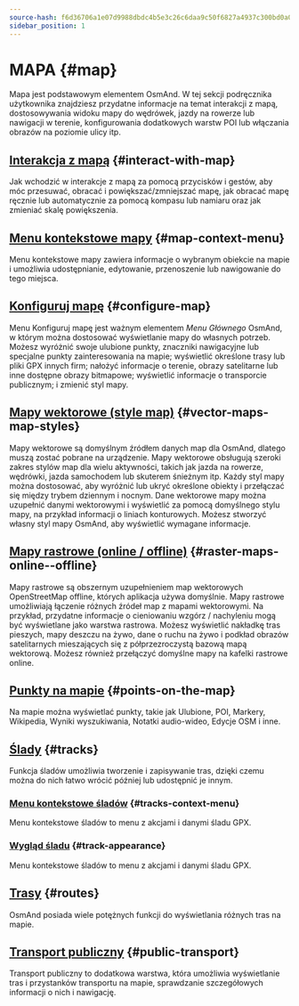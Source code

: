 ```yaml
---
source-hash: f6d36706a1e07d9988dbdc4b5e3c26c6daa9c50f6827a4937c300bd0a0b42708
sidebar_position: 1
---
```


# MAPA {#map}

Mapa jest podstawowym elementem OsmAnd. W tej sekcji podręcznika użytkownika znajdziesz przydatne informacje na temat interakcji z mapą, dostosowywania widoku mapy do wędrówek, jazdy na rowerze lub nawigacji w terenie, konfigurowania dodatkowych warstw POI lub włączania obrazów na poziomie ulicy itp.

## [Interakcja z mapą](./interact-with-map.md) {#interact-with-map}

Jak wchodzić w interakcje z mapą za pomocą przycisków i gestów, aby móc przesuwać, obracać i powiększać/zmniejszać mapę, jak obracać mapę ręcznie lub automatycznie za pomocą kompasu lub namiaru oraz jak zmieniać skalę powiększenia.

## [Menu kontekstowe mapy](./map-context-menu.md) {#map-context-menu}

Menu kontekstowe mapy zawiera informacje o wybranym obiekcie na mapie i umożliwia udostępnianie, edytowanie, przenoszenie lub nawigowanie do tego miejsca.

## [Konfiguruj mapę](./configure-map-menu.md) {#configure-map}

Menu Konfiguruj mapę jest ważnym elementem *Menu Głównego* OsmAnd, w którym można dostosować wyświetlanie mapy do własnych potrzeb. Możesz wyróżnić swoje ulubione punkty, znaczniki nawigacyjne lub specjalne punkty zainteresowania na mapie; wyświetlić określone trasy lub pliki GPX innych firm; nałożyć informacje o terenie, obrazy satelitarne lub inne dostępne obrazy bitmapowe; wyświetlić informacje o transporcie publicznym; i zmienić styl mapy.

## [Mapy wektorowe (style map)](./vector-maps.md) {#vector-maps-map-styles}

Mapy wektorowe są domyślnym źródłem danych map dla OsmAnd, dlatego muszą zostać pobrane na urządzenie. Mapy wektorowe obsługują szeroki zakres stylów map dla wielu aktywności, takich jak jazda na rowerze, wędrówki, jazda samochodem lub skuterem śnieżnym itp. Każdy styl mapy można dostosować, aby wyróżnić lub ukryć określone obiekty i przełączać się między trybem dziennym i nocnym. Dane wektorowe mapy można uzupełnić danymi wektorowymi i wyświetlić za pomocą domyślnego stylu mapy, na przykład informacji o liniach konturowych. Możesz stworzyć własny styl mapy OsmAnd, aby wyświetlić wymagane informacje.

## [Mapy rastrowe (online / offline)](./raster-maps.md) {#raster-maps-online--offline}

Mapy rastrowe są obszernym uzupełnieniem map wektorowych OpenStreetMap offline, których aplikacja używa domyślnie. Mapy rastrowe umożliwiają łączenie różnych źródeł map z mapami wektorowymi. Na przykład, przydatne informacje o cieniowaniu wzgórz / nachyleniu mogą być wyświetlane jako warstwa rastrowa. Możesz wyświetlić nakładkę tras pieszych, mapy deszczu na żywo, dane o ruchu na żywo i podkład obrazów satelitarnych mieszających się z półprzezroczystą bazową mapą wektorową. Możesz również przełączyć domyślne mapy na kafelki rastrowe online.

## [Punkty na mapie](./point-layers-on-map.md) {#points-on-the-map}

Na mapie można wyświetlać punkty, takie jak Ulubione, POI, Markery, Wikipedia, Wyniki wyszukiwania, Notatki audio-wideo, Edycje OSM i inne.

## [Ślady](./tracks) {#tracks}

Funkcja śladów umożliwia tworzenie i zapisywanie tras, dzięki czemu można do nich łatwo wrócić później lub udostępnić je innym.

### [Menu kontekstowe śladów](./tracks/track-context-menu.md) {#tracks-context-menu}

Menu kontekstowe śladów to menu z akcjami i danymi śladu GPX.

### [Wygląd śladu](./tracks/appearance.md) {#track-appearance}

Menu kontekstowe śladów to menu z akcjami i danymi śladu GPX.

## [Trasy](./routes.md) {#routes}

OsmAnd posiada wiele potężnych funkcji do wyświetlania różnych tras na mapie.

## [Transport publiczny](./public-transport.md) {#public-transport}

Transport publiczny to dodatkowa warstwa, która umożliwia wyświetlanie tras i przystanków transportu na mapie, sprawdzanie szczegółowych informacji o nich i nawigację.
